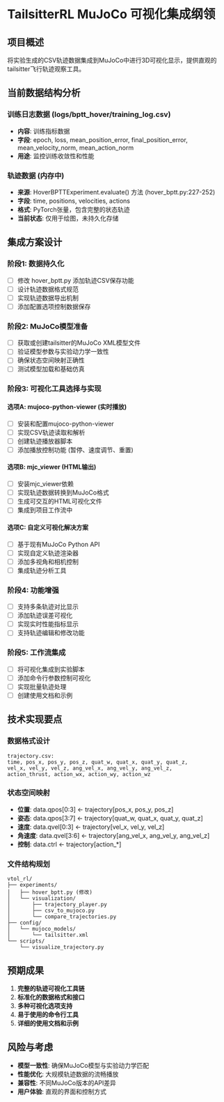 # TailsitterRL MuJoCo 可视化集成纲领

## 项目概述
将实验生成的CSV轨迹数据集成到MuJoCo中进行3D可视化显示，提供直观的tailsitter飞行轨迹观察工具。

## 当前数据结构分析

### 训练日志数据 (logs/bptt_hover/training_log.csv)
- **内容**: 训练指标数据
- **字段**: epoch, loss, mean_position_error, final_position_error, mean_velocity_norm, mean_action_norm
- **用途**: 监控训练收敛性和性能

### 轨迹数据 (内存中)
- **来源**: HoverBPTTExperiment.evaluate() 方法 (hover_bptt.py:227-252)
- **字段**: time, positions, velocities, actions
- **格式**: PyTorch张量，包含完整的状态轨迹
- **当前状态**: 仅用于绘图，未持久化存储

## 集成方案设计

### 阶段1: 数据持久化
- [ ] 修改 hover_bptt.py 添加轨迹CSV保存功能
- [ ] 设计轨迹数据格式规范
- [ ] 实现轨迹数据导出机制
- [ ] 添加配置选项控制数据保存

### 阶段2: MuJoCo模型准备
- [ ] 获取或创建tailsitter的MuJoCo XML模型文件
- [ ] 验证模型参数与实验动力学一致性
- [ ] 确保状态空间映射正确性
- [ ] 测试模型加载和基础仿真

### 阶段3: 可视化工具选择与实现

#### 选项A: mujoco-python-viewer (实时播放)
- [ ] 安装和配置mujoco-python-viewer
- [ ] 实现CSV轨迹读取和解析
- [ ] 创建轨迹播放器脚本
- [ ] 添加播放控制功能 (暂停、速度调节、重置)

#### 选项B: mjc_viewer (HTML输出)
- [ ] 安装mjc_viewer依赖
- [ ] 实现轨迹数据转换到MuJoCo格式
- [ ] 生成可交互的HTML可视化文件
- [ ] 集成到项目工作流中

#### 选项C: 自定义可视化解决方案
- [ ] 基于现有MuJoCo Python API
- [ ] 实现自定义轨迹渲染器
- [ ] 添加多视角和相机控制
- [ ] 集成轨迹分析工具

### 阶段4: 功能增强
- [ ] 支持多条轨迹对比显示
- [ ] 添加轨迹误差可视化
- [ ] 实现实时性能指标显示
- [ ] 支持轨迹编辑和修改功能

### 阶段5: 工作流集成
- [ ] 将可视化集成到实验脚本
- [ ] 添加命令行参数控制可视化
- [ ] 实现批量轨迹处理
- [ ] 创建使用文档和示例

## 技术实现要点

### 数据格式设计
```
trajectory.csv:
time, pos_x, pos_y, pos_z, quat_w, quat_x, quat_y, quat_z,
vel_x, vel_y, vel_z, ang_vel_x, ang_vel_y, ang_vel_z,
action_thrust, action_wx, action_wy, action_wz
```

### 状态空间映射
- **位置**: data.qpos[0:3] ← trajectory[pos_x, pos_y, pos_z]
- **姿态**: data.qpos[3:7] ← trajectory[quat_w, quat_x, quat_y, quat_z]
- **速度**: data.qvel[0:3] ← trajectory[vel_x, vel_y, vel_z]
- **角速度**: data.qvel[3:6] ← trajectory[ang_vel_x, ang_vel_y, ang_vel_z]
- **控制**: data.ctrl ← trajectory[action_*]

### 文件结构规划
```
vtol_rl/
├── experiments/
│   ├── hover_bptt.py (修改)
│   └── visualization/
│       ├── trajectory_player.py
│       ├── csv_to_mujoco.py
│       └── compare_trajectories.py
├── config/
│   └── mujoco_models/
│       └── tailsitter.xml
└── scripts/
    └── visualize_trajectory.py
```

## 预期成果
1. **完整的轨迹可视化工具链**
2. **标准化的数据格式和接口**
3. **多种可视化选项支持**
4. **易于使用的命令行工具**
5. **详细的使用文档和示例**

## 风险与考虑
- **模型一致性**: 确保MuJoCo模型与实验动力学匹配
- **性能优化**: 大规模轨迹数据的流畅播放
- **兼容性**: 不同MuJoCo版本的API差异
- **用户体验**: 直观的界面和控制方式